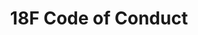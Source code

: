 ---
title: 18F Code of Conduct
url: https://github.com/18F/code-of-conduct/blob/master/code-of-conduct.md
layout: redirect
---